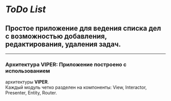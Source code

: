 # _ToDo List_  <br>

## Простое приложение для ведения списка дел с возможностью добавления, редактирования, удаления задач. <br>

---

### Архитектура VIPER: Приложение построено с использованием
архитектуры **VIPER**. <br>
Каждый модуль четко разделен на компоненты: View,
Interactor, Presenter, Entity, Router.





